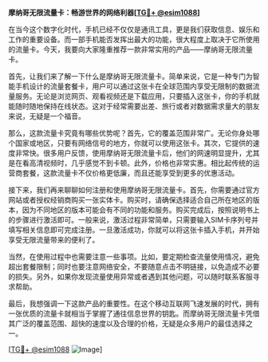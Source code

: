 **摩纳哥无限流量卡：畅游世界的网络利器[[TG💪+ @esim1088](https://t.me/s/esim1088)]**

在当今这个数字化时代，手机已经不仅仅是通讯工具，更是我们获取信息、娱乐和工作的重要设备。而一部手机能否发挥出最大的功能，很大程度上取决于它所使用的流量卡。今天，我要向大家隆重推荐一款非常实用的产品——摩纳哥无限流量卡。

首先，让我们来了解一下什么是摩纳哥无限流量卡。简单来说，它是一种专门为智能手机设计的流量套餐卡，用户可以通过这张卡在全球范围内享受无限制的数据流量服务。无论是浏览网页、观看视频还是下载应用，只要插入这张卡，你的手机就能随时随地保持在线状态。这对于经常需要出差、旅行或者对数据需求量大的朋友来说，无疑是一个福音。

那么，这款流量卡究竟有哪些优势呢？首先，它的覆盖范围非常广。无论你身处哪个国家或地区，只要有网络信号的地方，你就可以使用这张卡。其次，它提供的速度非常快。很多用户反馈，使用摩纳哥无限流量卡后，他们的网速明显提升，尤其是在看高清视频时，几乎感觉不到卡顿。此外，价格也非常实惠。相比起传统的运营商套餐，这款流量卡不仅价格更低廉，而且还能享受到更多的优惠活动。

接下来，我们再来聊聊如何注册和使用摩纳哥无限流量卡。首先，你需要通过官方网站或者授权经销商购买一张实体卡。购买时，请确保选择适合自己所在地区的版本，因为不同地区的版本可能会有不同的功能和服务。购买完成后，按照说明书上的步骤进行激活即可。一般来说，激活过程非常简单，只需要输入SIM卡序列号并填写相关信息即可完成注册。一旦激活成功，你就可以将这张卡插入手机，并开始享受无限流量带来的便利了。

当然，在使用过程中也需要注意一些事项。比如，要定期检查流量使用情况，避免超出套餐限制；同时也要注意网络安全，不要随意点击不明链接，以免造成不必要的损失。另外，如果你发现流量使用异常或者遇到其他问题，可以随时联系客服寻求帮助。

最后，我想强调一下这款产品的重要性。在这个移动互联网飞速发展的时代，拥有一张优质的流量卡就相当于掌握了通往信息世界的钥匙。而摩纳哥无限流量卡凭借其广泛的覆盖范围、超快的速度以及合理的价格，无疑是众多用户的最佳选择之一。

[[TG💪+ @esim1088](https://t.me/s/esim1088) ![Image](https://i.postimg.cc/4NQfJmqS/Snipaste-2025-05-13-00-14-12.png)]